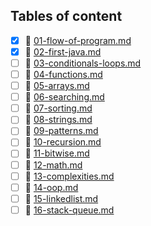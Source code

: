 ## Tables of content
- [x] 📄 [01-flow-of-program.md](./01-flow-of-program.md)
- [x] 📄 [02-first-java.md](./02-first-java.md)
- [ ] 📄 [03-conditionals-loops.md](./03-conditionals-loops.md)
- [ ] 📄 [04-functions.md](./04-functions.md)
- [ ] 📄 [05-arrays.md](./05-arrays.md)
- [ ] 📄 [06-searching.md](./06-searching.md)
- [ ] 📄 [07-sorting.md](./07-sorting.md)
- [ ] 📄 [08-strings.md](./08-strings.md)
- [ ] 📄 [09-patterns.md](./09-patterns.md)
- [ ] 📄 [10-recursion.md](./10-recursion.md)
- [ ] 📄 [11-bitwise.md](./11-bitwise.md)
- [ ] 📄 [12-math.md](./12-math.md)
- [ ] 📄 [13-complexities.md](./13-complexities.md)
- [ ] 📄 [14-oop.md](./14-oop.md)
- [ ] 📄 [15-linkedlist.md](./15-linkedlist.md)
- [ ] 📄 [16-stack-queue.md](./16-stack-queue.md)
